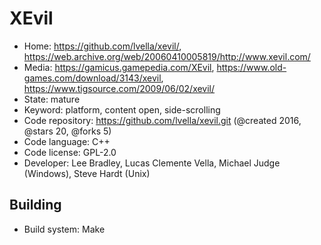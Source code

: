 # XEvil

- Home: https://github.com/lvella/xevil/, https://web.archive.org/web/20060410005819/http://www.xevil.com/
- Media: https://gamicus.gamepedia.com/XEvil, https://www.old-games.com/download/3143/xevil, https://www.tigsource.com/2009/06/02/xevil/
- State: mature
- Keyword: platform, content open, side-scrolling
- Code repository: https://github.com/lvella/xevil.git (@created 2016, @stars 20, @forks 5)
- Code language: C++
- Code license: GPL-2.0
- Developer: Lee Bradley, Lucas Clemente Vella, Michael Judge (Windows), Steve Hardt (Unix)

## Building

- Build system: Make
